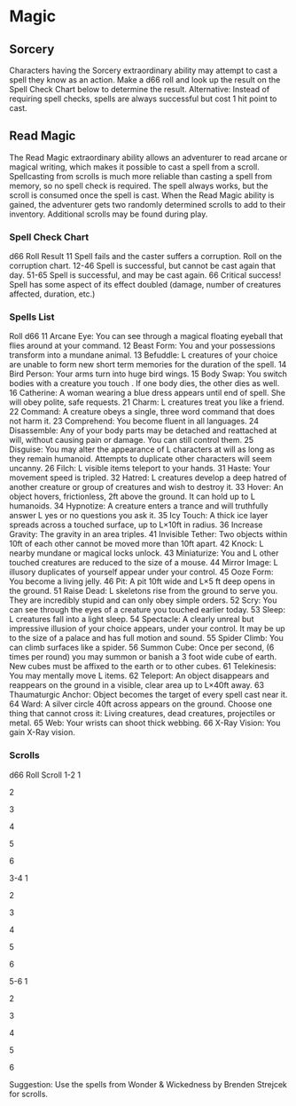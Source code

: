 # Magic

## Sorcery
Characters having the Sorcery extraordinary ability may attempt to cast a spell they know as an action. Make a d66 roll and look up the result on the Spell Check Chart below to determine the result.
Alternative: Instead of requiring spell checks, spells are always successful but cost 1 hit point to cast.

## Read Magic
The Read Magic extraordinary ability allows an adventurer to read arcane or magical writing, which makes it possible to cast a spell from a scroll. Spellcasting from scrolls is much more reliable than casting a spell from memory, so no spell check is required. The spell always works, but the scroll is consumed once the spell is cast. When the Read Magic ability is gained, the adventurer gets two randomly determined scrolls to add to their inventory. Additional scrolls may be found during play.

### Spell Check Chart
d66 Roll
Result
11
Spell fails and the caster suffers a corruption. Roll on the corruption chart.
12-46
Spell is successful, but cannot be cast again that day.
51-65
Spell is successful, and may be cast again.
66
Critical success! Spell has some aspect of its effect doubled (damage, number of creatures affected, duration, etc.)



### Spells List
Roll d66
11
Arcane Eye: You can see through a magical floating eyeball that flies around at your command.
12
Beast Form: You and your possessions transform into a mundane animal.
13
Befuddle: L creatures of your choice are unable to form new short term memories for the duration of the spell.
14
Bird Person: Your arms turn into huge bird wings.
15
Body Swap: You switch bodies with a creature you touch . If one body dies, the other dies as well.
16
Catherine: A woman wearing a blue dress appears until end of spell. She will obey polite, safe requests.
21
Charm: L creatures treat you like a friend.
22
Command: A creature obeys a single, three word command that does not harm it.
23
Comprehend: You become fluent in all languages.
24
Disassemble: Any of your body parts may be detached and reattached at will, without causing pain or damage. You can still control them.
25
Disguise: You may alter the appearance of L characters at will as long as they remain humanoid. Attempts to duplicate other characters will seem uncanny.
26
Filch: L visible items teleport to your hands.
31
Haste: Your movement speed is tripled.
32
Hatred: L creatures develop a deep hatred of another creature or group of creatures and wish to destroy it.
33
Hover: An object hovers, frictionless, 2ft above the ground. It can hold up to L humanoids.
34
Hypnotize: A creature enters a trance and will truthfully answer L yes or no questions you ask it.
35
Icy Touch: A thick ice layer spreads across a touched surface, up to L×10ft in radius.
36
Increase Gravity: The gravity in an area triples.
41
Invisible Tether: Two objects within 10ft of each other cannot be moved more than 10ft apart.
42
Knock: L nearby mundane or magical locks unlock.
43
Miniaturize: You and L other touched creatures are reduced to the size of a mouse.
44
Mirror Image: L illusory duplicates of yourself appear under your control.
45
Ooze Form: You become a living jelly.
46
Pit: A pit 10ft wide and L×5 ft deep opens in the ground.
51
Raise Dead: L skeletons rise from the ground to serve you. They are incredibly stupid and can only obey simple orders.
52
Scry: You can see through the eyes of a creature you touched earlier today.
53
Sleep: L creatures fall into a light sleep.
54
Spectacle: A clearly unreal but impressive illusion of your choice appears, under your control. It may be up to the size of a palace and has full motion and sound.
55
Spider Climb: You can climb surfaces like a spider.
56
Summon Cube: Once per second, (6 times per round) you may summon or banish a 3 foot wide cube of earth. New cubes must be affixed to the earth or to other cubes.
61
Telekinesis: You may mentally move L items.
62
Teleport: An object disappears and reappears on the ground in a visible, clear area up to L×40ft away.
63
Thaumaturgic Anchor: Object becomes the target of every spell cast near it.
64
Ward: A silver circle 40ft across appears on the ground. Choose one thing that cannot cross it: Living creatures, dead creatures, projectiles or metal.
65
Web: Your wrists can shoot thick webbing.
66
X-Ray Vision: You gain X-Ray vision.


### Scrolls

d66 Roll
Scroll
1-2
1


2


3


4


5


6

3-4
1


2


3


4


5


6

5-6
1


2


3


4


5


6


Suggestion: Use the spells from Wonder & Wickedness by Brenden Strejcek for scrolls.
